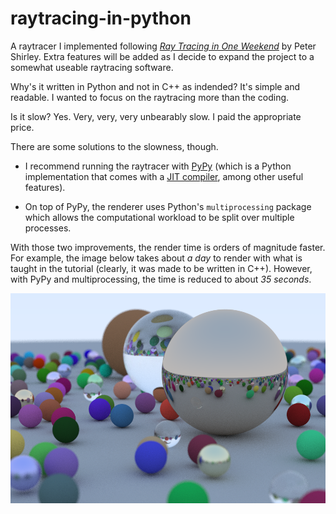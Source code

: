 # raytracing-in-python

A raytracer I implemented following [_Ray Tracing in One Weekend_](https://raytracing.github.io/books/RayTracingInOneWeekend.html) by Peter Shirley.
Extra features will be added as I decide to expand the project to a somewhat useable raytracing software.

Why's it written in Python and not in C++ as indended? It's simple and readable. I wanted to focus on the raytracing more than the coding.

Is it slow? Yes. Very, very, very unbearably slow. I paid the appropriate price.

There are some solutions to the slowness, though.
- I recommend running the raytracer with [PyPy](https://www.pypy.org/) (which is a Python implementation that comes with a [JIT compiler](https://en.wikipedia.org/wiki/Just-in-time_compilation), among other useful features).

- On top of PyPy, the renderer uses Python's `multiprocessing` package which allows the computational workload to be split over multiple processes.

With those two improvements, the render time is orders of magnitude faster. For example, the image below takes about *a day* to render with what is taught in the tutorial (clearly, it was made to be written in C++). However, with PyPy and multiprocessing, the time is reduced to about *35 seconds*. 

![demo](https://github.com/SeanJxie/raytracing-in-python/blob/main/out.png)
